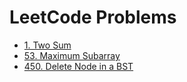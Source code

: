# LeetCode Problems

- [1. Two Sum](1-two-sum.kt)
- [53. Maximum Subarray](53-maximum-subarray.kt)
- [450. Delete Node in a BST](450-delete-node-in-a-bst.kt)